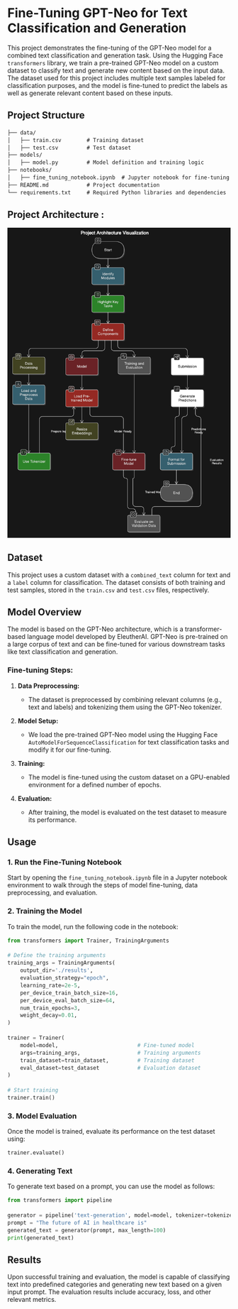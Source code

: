 # Fine-Tuning GPT-Neo for Text Classification and Generation

This project demonstrates the fine-tuning of the GPT-Neo model for a combined text classification and generation task. Using the Hugging Face `transformers` library, we train a pre-trained GPT-Neo model on a custom dataset to classify text and generate new content based on the input data. The dataset used for this project includes multiple text samples labeled for classification purposes, and the model is fine-tuned to predict the labels as well as generate relevant content based on these inputs.

## Project Structure

```markdown
├── data/
│   ├── train.csv        # Training dataset
│   ├── test.csv         # Test dataset
├── models/
│   ├── model.py         # Model definition and training logic
├── notebooks/
│   ├── fine_tuning_notebook.ipynb  # Jupyter notebook for fine-tuning and evaluation
├── README.md            # Project documentation
└── requirements.txt     # Required Python libraries and dependencies
```
## Project Architecture : 
![Project Architecture](assets/architecture.png)

## Dataset

This project uses a custom dataset with a `combined_text` column for text and a `label` column for classification. The dataset consists of both training and test samples, stored in the `train.csv` and `test.csv` files, respectively.

## Model Overview

The model is based on the GPT-Neo architecture, which is a transformer-based language model developed by EleutherAI. GPT-Neo is pre-trained on a large corpus of text and can be fine-tuned for various downstream tasks like text classification and generation.

### Fine-tuning Steps:

1. **Data Preprocessing:**
   - The dataset is preprocessed by combining relevant columns (e.g., text and labels) and tokenizing them using the GPT-Neo tokenizer.
   
2. **Model Setup:**
   - We load the pre-trained GPT-Neo model using the Hugging Face `AutoModelForSequenceClassification` for text classification tasks and modify it for our fine-tuning.
   
3. **Training:**
   - The model is fine-tuned using the custom dataset on a GPU-enabled environment for a defined number of epochs.
   
4. **Evaluation:**
   - After training, the model is evaluated on the test dataset to measure its performance.

## Usage

### 1. Run the Fine-Tuning Notebook

Start by opening the `fine_tuning_notebook.ipynb` file in a Jupyter notebook environment to walk through the steps of model fine-tuning, data preprocessing, and evaluation.

### 2. Training the Model

To train the model, run the following code in the notebook:

```python
from transformers import Trainer, TrainingArguments

# Define the training arguments
training_args = TrainingArguments(
    output_dir='./results',
    evaluation_strategy="epoch",
    learning_rate=2e-5,
    per_device_train_batch_size=16,
    per_device_eval_batch_size=64,
    num_train_epochs=3,
    weight_decay=0.01,
)

trainer = Trainer(
    model=model,                         # Fine-tuned model
    args=training_args,                  # Training arguments
    train_dataset=train_dataset,         # Training dataset
    eval_dataset=test_dataset            # Evaluation dataset
)

# Start training
trainer.train()
```

### 3. Model Evaluation

Once the model is trained, evaluate its performance on the test dataset using:

```python
trainer.evaluate()
```

### 4. Generating Text

To generate text based on a prompt, you can use the model as follows:

```python
from transformers import pipeline

generator = pipeline('text-generation', model=model, tokenizer=tokenizer)
prompt = "The future of AI in healthcare is"
generated_text = generator(prompt, max_length=100)
print(generated_text)
```

## Results

Upon successful training and evaluation, the model is capable of classifying text into predefined categories and generating new text based on a given input prompt. The evaluation results include accuracy, loss, and other relevant metrics.

